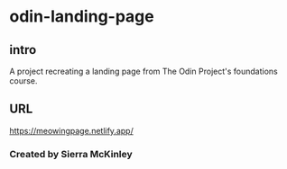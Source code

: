 # odin-landing-page
## intro
A project recreating a landing page from The Odin Project's foundations course.
## URL
https://meowingpage.netlify.app/
### Created by Sierra McKinley
